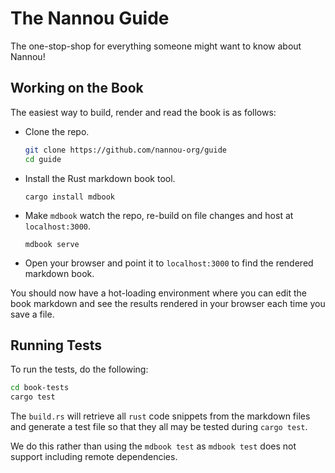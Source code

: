 # The Nannou Guide

The one-stop-shop for everything someone might want to know about Nannou!

## Working on the Book

The easiest way to build, render and read the book is as follows:

- Clone the repo.
  ```bash
  git clone https://github.com/nannou-org/guide
  cd guide
  ```
- Install the Rust markdown book tool.
  ```
  cargo install mdbook
  ```
- Make `mdbook` watch the repo, re-build on file changes and host at
  `localhost:3000`.
  ```
  mdbook serve
  ```
- Open your browser and point it to `localhost:3000` to find the rendered
  markdown book.

You should now have a hot-loading environment where you can edit the book
markdown and see the results rendered in your browser each time you save a file.

## Running Tests

To run the tests, do the following:

```bash
cd book-tests
cargo test
```

The `build.rs` will retrieve all `rust` code snippets from the markdown files
and generate a test file so that they all may be tested during `cargo test`.

We do this rather than using the `mdbook test` as `mdbook test` does not support
including remote dependencies.
